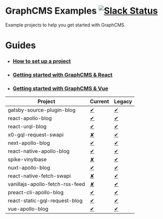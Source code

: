 # GraphCMS Examples [![Slack Status](https://slack.graphcms.com/badge.svg)](https://slack.graphcms.com)
Example projects to help you get started with GraphCMS.

# Guides
- ### [How to set up a project](https://graphcms.com/docs/getting-started/setting_up_the_project/)
- ### [Getting started with GraphCMS & React](https://graphcms.com/docs/getting-started/beginners_guide_with_react/)
- ### [Getting started with GraphCMS & Vue](https://graphcms.com/docs/getting-started/beginners_guide_with_vue/)

| Project | Current | Legacy |
|---|---|---|
| gatsby-source-plugin-blog |[&#10004;](current/gatsby-source-plugin-blog/README.md)|[&#10004;](legacy/gatsby-source-plugin-blog/README.md)|
| react-apollo-blog |[&#10004;](current/react-apollo-blog/README.md)|[&#10004;](legacy/react-apollo-blog/README.md)|
| react-urql-blog |[&#10004;](current/react-urql-blog/README.md)|[&#10004;](legacy/react-urql-blog/README.md)|
| x0-gql-request-swapi |[&#x2718;](current/x0-gql-request-swapi/README.md)|[&#10004;](legacy/x0-gql-request-swapi/README.md)|
| next-apollo-blog |[&#10004;](current/next-apollo-blog/README.md)|[&#10004;](legacy/next-apollo-blog/README.md)|
| react-native-apollo-blog |[&#10004;](current/react-native-apollo-blog/README.md)|[&#10004;](legacy/react-native-apollo-blog/README.md)|
| spike-vinylbase |[&#x2718;](current/spike-vinylbase/README.md)|[&#10004;](legacy/spike-vinylbase/README.md)|
| nuxt-apollo-blog |[&#10004;](current/nuxt-apollo-blog/README.md)|[&#10004;](legacy/nuxt-apollo-blog/README.md)|
| react-native-fetch-swapi |[&#x2718;](current/react-native-fetch-swapi/README.md)|[&#10004;](legacy/react-native-fetch-swapi/README.md)|
| vanillajs-apollo-fetch-rss-feed |[&#x2718;](current/vanillajs-apollo-fetch-rss-feed/README.md)|[&#10004;](legacy/vanillajs-apollo-fetch-rss-feed/README.md)|
| preact-cli-apollo-blog |[&#10004;](current/preact-cli-apollo-blog/README.md)|[&#10004;](legacy/preact-cli-apollo-blog/README.md)|
| react-static-gql-request-blog |[&#10004;](current/react-static-gql-request-blog/README.md)|[&#10004;](legacy/react-static-gql-request-blog/README.md)|
| vue-apollo-blog |[&#10004;](current/vue-apollo-blog/README.md)|[&#10004;](legacy/vue-apollo-blog/README.md)|